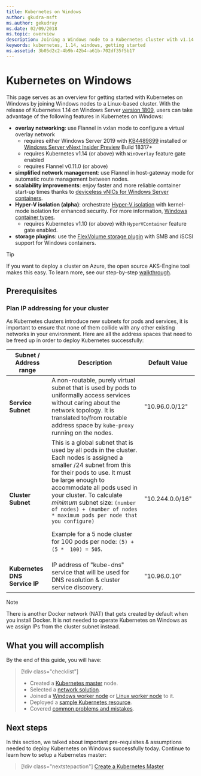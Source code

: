 ```yaml
---
title: Kubernetes on Windows
author: gkudra-msft
ms.author: gekudray
ms.date: 02/09/2018
ms.topic: overview
description: Joining a Windows node to a Kubernetes cluster with v1.14.
keywords: kubernetes, 1.14, windows, getting started
ms.assetid: 3b05d2c2-4b9b-42b4-a61b-702df35f5b17
---
```

# Kubernetes on Windows

This page serves as an overview for getting started with Kubernetes on Windows by joining Windows nodes to a Linux-based cluster. With the release of Kubernetes 1.14 on Windows Server [version 1809](https://docs.microsoft.com/windows-server/get-started/whats-new-in-windows-server-1809#container-networking-with-kubernetes), users can take advantage of the following features in Kubernetes on Windows:

- **overlay networking**: use Flannel in vxlan mode to configure a virtual overlay network
    - requires either Windows Server 2019 with [KB4489899](https://support.microsoft.com/help/4489899) installed or [Windows Server vNext Insider Preview](https://blogs.windows.com/windowsexperience/tag/windows-insider-program/) Build 18317+
    - requires Kubernetes v1.14 (or above) with `WinOverlay` feature gate enabled
    - requires Flannel v0.11.0 (or above)
- **simplified network management**: use Flannel in host-gateway mode for automatic route management between nodes.
- **scalability improvements**: enjoy faster and more reliable container start-up times thanks to [deviceless vNICs for Windows Server containers](https://techcommunity.microsoft.com/t5/Networking-Blog/Network-start-up-and-performance-improvements-in-Windows-10/ba-p/339716).
- **Hyper-V isolation (alpha)**: orchestrate [Hyper-V isolation](https://kubernetes.io/docs/getting-started-guides/windows/#hyper-v-containers) with kernel-mode isolation for enhanced security. For more information, [Windows container types](https://docs.microsoft.com/virtualization/windowscontainers/about/#windows-container-types).
    - requires Kubernetes v1.10 (or above) with `HyperVContainer` feature gate enabled.
- **storage plugins**:  use the [FlexVolume storage plugin](https://github.com/Microsoft/K8s-Storage-Plugins) with SMB and iSCSI support for Windows containers.

>[!TIP]
>If you want to deploy a cluster on Azure, the open source AKS-Engine tool makes this easy. To learn more, see our step-by-step [walkthrough](https://github.com/Azure/aks-engine/blob/master/docs/topics/windows.md).

## Prerequisites

### Plan IP addressing for your cluster

<a name="definitions"></a>
As Kubernetes clusters introduce new subnets for pods and services, it is important to ensure that none of them collide with any other existing networks in your environment. Here are all the address spaces that need to be freed up in order to deploy Kubernetes successfully:

| Subnet / Address range | Description | Default Value |
| --------- | ------------- | ------------- |
| <a name="service-subnet-def"></a>**Service Subnet** | A non-routable, purely virtual subnet that is used by pods to uniformally access services without caring about the network topology. It is translated to/from routable address space by `kube-proxy` running on the nodes. | "10.96.0.0/12" |
| <a name="cluster-subnet-def"></a>**Cluster Subnet** |  This is a global subnet that is used by all pods in the cluster. Each nodes is assigned a smaller /24 subnet from this for their pods to use. It must be large enough to accommodate all pods used in your cluster. To calculate *minimum* subnet size: `(number of nodes) + (number of nodes * maximum pods per node that you configure)` <p/>Example for a 5 node cluster for 100 pods per node: `(5) + (5 *  100) = 505`.  | "10.244.0.0/16" |
| **Kubernetes DNS Service IP** | IP address of "kube-dns" service that will be used for DNS resolution & cluster service discovery. | "10.96.0.10" |

> [!NOTE]
> There is another Docker network (NAT) that gets created by default when you install Docker. It is not needed to operate Kubernetes on Windows as we assign IPs from the cluster subnet instead.

## What you will accomplish

By the end of this guide, you will have:

> [!div class="checklist"]
> * Created a [Kubernetes master](./creating-a-linux-master.md) node.
> * Selected a [network solution](./network-topologies.md).
> * Joined a [Windows worker node](./joining-windows-workers.md) or [Linux worker node](./joining-linux-workers.md) to it.
> * Deployed a [sample Kubernetes resource](./deploying-resources.md).
> * Covered [common problems and mistakes](./common-problems.md).

## Next steps

In this section, we talked about important pre-requisites & assumptions needed to deploy Kubernetes on Windows successfully today. Continue to learn how to setup a Kubernetes master:

>[!div class="nextstepaction"]
>[Create a Kubernetes Master](./creating-a-linux-master.md)